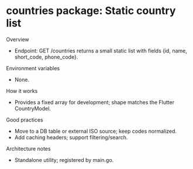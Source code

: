 # countries package: Static country list

Overview
- Endpoint: GET /countries returns a small static list with fields {id, name, short_code, phone_code}.

Environment variables
- None.

How it works
- Provides a fixed array for development; shape matches the Flutter CountryModel.

Good practices
- Move to a DB table or external ISO source; keep codes normalized.
- Add caching headers; support filtering/search.

Architecture notes
- Standalone utility; registered by main.go.
